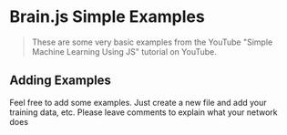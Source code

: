 # Brain.js Simple Examples

> These are some very basic examples from the YouTube "Simple Machine Learning Using JS" tutorial on YouTube.

## Adding Examples

Feel free to add some examples. Just create a new file and add your training data, etc. Please leave comments to explain what your network does
